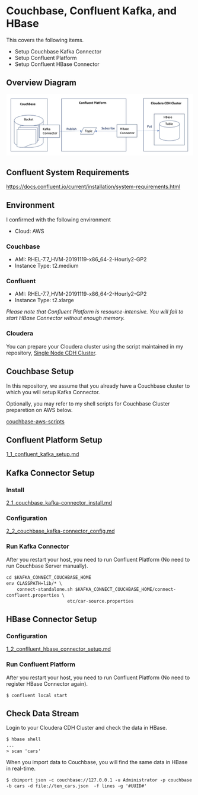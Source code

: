 # Couchbase, Confluent Kafka, and HBase

This covers the following items.
- Setup Couchbase Kafka Connector
- Setup Confluent Platform
- Setup Confluent HBase Connector

## Overview Diagram

![Overview Diagram](./images/cb_confluent_hbase_diagram.jpg)

## Confluent System Requirements

https://docs.confluent.io/current/installation/system-requirements.html

## Environment
I confirmed with the following environment

- Cloud: AWS

### Couchbase
- AMI: RHEL-7.7_HVM-20191119-x86_64-2-Hourly2-GP2
- Instance Type: t2.medium

### Confluent
- AMI: RHEL-7.7_HVM-20191119-x86_64-2-Hourly2-GP2
- Instance Type: t2.xlarge

*Please note that Confluent Platform is resource-intensive. You will fail to start HBase Connector without enough memory.*

### Cloudera

You can prepare your Cloudera cluster using the script maintained in my repository, [Single Node CDH Cluster](https://github.com/YoshiyukiKono/SingleNodeCDHCluster).

## Couchbase Setup

In this repository, we assume that you already have a Couchbase cluster to which you will setup Kafka Connector.

Optionally, you may refer to my shell scripts for Couchbase Cluster preparetion on AWS below.

[couchbase-aws-scripts](https://github.com/YoshiyukiKono/couchbase-aws-scripts)

## Confluent Platform Setup

[1_1_confluent_kafka_setup.md](1_1_confluent_kafka_setup.md)

## Kafka Connector Setup

### Install

[2_1_couchbase_kafka-connector_install.md](2_1_couchbase_kafka-connector_install.md)

### Configuration

[2_2_couchbase_kafka-connector_config.md](2_2_couchbase_kafka-connector_config.md)

### Run Kafka Connector

After you restart your host, you need to run Confluent Platform (No need to run Couchbase Server manually).
```
cd $KAFKA_CONNECT_COUCHBASE_HOME
env CLASSPATH=lib/* \
    connect-standalone.sh $KAFKA_CONNECT_COUCHBASE_HOME/connect-confluent.properties \
                       etc/car-source.properties
```

## HBase Connector Setup

### Configuration

[1_2_conflluent_hbase_connector_setup.md](1_2_conflluent_hbase_connector_setup.md)


### Run Confluent Platform

After you restart your host, you need to run Confluent Platform (No need to register HBase Connector again).
```
$ confluent local start
```

## Check Data Stream

Login to your Cloudera CDH Cluster and check the data in HBase.

```
$ hbase shell
...
> scan 'cars'
```
When you import data to Couchbase, you will find the same data in HBase in real-time.

```
$ cbimport json -c couchbase://127.0.0.1 -u Administrator -p couchbase -b cars -d file://ten_cars.json  -f lines -g '#UUID#'
```
